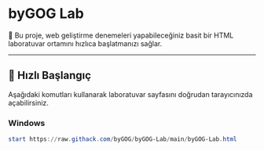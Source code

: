 # byGOG Lab

🧪 Bu proje, web geliştirme denemeleri yapabileceğiniz basit bir HTML laboratuvar ortamını hızlıca başlatmanızı sağlar.

---

## 🚀 Hızlı Başlangıç

Aşağıdaki komutları kullanarak laboratuvar sayfasını doğrudan tarayıcınızda açabilirsiniz.

### Windows

```powershell
start https://raw.githack.com/byGOG/byGOG-Lab/main/byGOG-Lab.html
